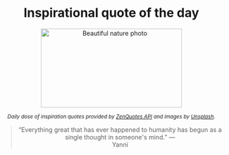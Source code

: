 
<div align="center">

# Inspirational quote of the day

<img src="./data/photo.jpeg" alt="Beautiful nature photo" width="320" height="180">

<sub><i>Daily dose of inspiration quotes provided by [ZenQuotes API](https://zenquotes.io/) and images by [Unsplash](https://unsplash.com/).</i></sub>


<blockquote>&ldquo;Everything great that has ever happened to humanity has begun as a single thought in someone's mind.&rdquo; &mdash; <footer>Yanni</footer></blockquote>

</div>
